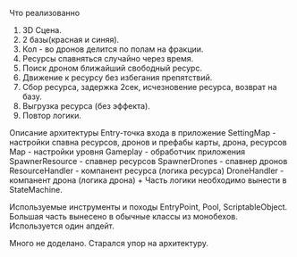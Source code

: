 Что реализованно
1. 3D Сцена.
2. 2 базы(красная и синяя).
3. Кол - во дронов делится по полам на фракции.
4. Ресурсы спавняться случайно через время.
5. Поиск дроном ближайший свободный ресурс.
6. Движение к ресурсу без избегания препятствий.
7. Сбор ресурса, задержка 2сек, исчезновение ресурса, возврат на базу.
8. Выгрузка ресурса (без эффекта).
9. Повтор логики.

Описание архитектуры
Entry-точка входа в приложение
SettingMap - настройки спавна ресурсов, дронов и префабы карты, дрона, ресурсов
Map - настройки уровня
Gameplay - обработчик приложения
SpawnerResource - спавнер ресурсов
SpawnerDrones - спавнер дронов
ResourceHandler - компанент ресурса (логика ресурса)
DroneHandler - компанент дрона (логика дрона) + Часть логики необходимо вынести в StateMachine.

Используемые инструменты и походы
EntryPoint, Pool, ScriptableObject. Большая часть вынесено в обычные классы из монобехов. Используется один апдейт.

Много не доделано. Старался упор на архитектуру.
